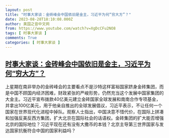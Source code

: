```yaml
---
layout: post
title: "时事大家谈：金砖峰会中国依旧是金主，习近平为何“穷大方”？"
date: 2023-08-28T18:10:08.000Z
author: 美国之音中文网
from: https://www.youtube.com/watch?v=XgDcCFu2NO8
tags: [ 时事大家谈 ]
comments: True
categories: [ 时事大家谈 ]
---
```

<!--1693246208000-->
[时事大家谈：金砖峰会中国依旧是金主，习近平为何“穷大方”？](https://www.youtube.com/watch?v=XgDcCFu2NO8)
------

<div>
上星期在南非举办的金砖峰会的主要看点不是沙特这样富裕国家跻身金砖集团，而是中国不顾国内经济困难，财政紧张的严峻形势，仍然充当这个发展中国家集团的大金主。习近平宣布拨款40亿美元建立金砖国家全球发展和南南合作专项基金，并拿出100亿美元，用于他亲自推出的全球发展倡议，习近平表示，不让任何一个国家在世界现代化进程中掉队。观察人士指出，中国决意不惜代价，在国际上拼凑和加强反美反西方集团，扩大北京在国际社会的话语权。金砖集团的扩大能否增强北京的国际地位？习近平现在还有没有大撒币的本钱？北京主导第三世界国家与发达国家抗衡符合中国的国家利益吗？
</div>

